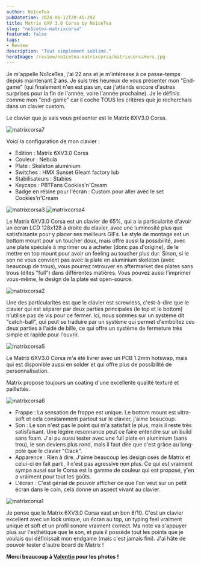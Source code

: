 ```yaml
---
author: No1ceTea
pubDatetime: 2024-06-12T20:45:29Z
title: Matrix 6XV 3.0 Corsa by No1ceTea
slug: "no1cetea-matrixcorsa"
featured: false
tags:
- Review
description: "Tout simplement sublimé."
heroImage: /review/no1cetea-matrixcorsa/matrixcorsaHero.jpg
---
```


Je m'appelle No1ceTea, j'ai 22 ans et je m'intéresse à ce passe-temps depuis maintenant 2 ans. Je suis très heureux de vous présenter mon "End-game" (qui finalement n'en est pas un, car j'attends encore d'autres surprises pour la fin de l'année, voire l'année prochaine). Je le définis comme mon "end-game" car il coche TOUS les critères que je recherchais dans un clavier custom.

Le clavier que je vais vous présenter est le Matrix 6XV3.0 Corsa.

![matrixcorsa7](/review/no1cetea-matrixcorsa/matrixcorsa7.jpg)

Voici la configuration de mon clavier :

- Edition : Matrix 6XV3.0 Corsa
- Couleur : Nebula
- Plate : Skeleton aluminium
- Switches : HMX Sunset Gleam factory lub
- Stabilisateurs : Stabies
- Keycaps : PBTFans Cookies'n'Cream
- Badge en résine pour l'écran : Custom pour aller avec le set Cookies'n'Cream

![matrixcorsa3](/review/no1cetea-matrixcorsa/matrixcorsa3.jpg)
![matrixcorsa4](/review/no1cetea-matrixcorsa/matrixcorsa4.jpg)

Le Matrix 6XV3.0 Corsa est un clavier de 65%, qui a la particularité d'avoir un écran LCD 128x128 à droite du clavier, avec une luminosité plus que satisfaisante pour y placer ses meilleurs GIFs. Le style de montage est un bottom mount pour un toucher doux, mais offre aussi la possibilité, avec une plate spéciale à imprimer ou à acheter (donc pas d'origine), de le mettre en top mount pour avoir un feeling au toucher plus dur. Sinon, si le son ne vous convient pas avec la plate en aluminium skeleton (avec beaucoup de trous), vous pourrez retrouver en aftermarket des plates sans trous (dites "full") dans différentes matières. Vous pouvez aussi l'imprimer vous-même, le design de la plate est open-source.

![matrixcorsa2](/review/no1cetea-matrixcorsa/matrixcorsa2.jpg)

Une des particularités est que le clavier est screwless, c'est-à-dire que le clavier qui est séparer par deux parties principales (le top et le bottom) n'utilise pas de vis pour ce fermer. Ici, nous sommes sur un système dit "catch-ball", qui peut se traduire par un système qui permet d'emboîtez ces deux parties à l'aide de bille, ce qui offre un système de fermeture très simple et rapide pour l'ouvrir.

![matrixcorsa5](/review/no1cetea-matrixcorsa/matrixcorsa5.jpg)

Le Matrix 6XV3.0 Corsa m'a été livrer avec un PCB 1.2mm hotswap, mais qui est disponible aussi en solder et qui offre plus de possibilité de personnalisation.

Matrix propose toujours un coating d'une excellente qualité texturé et paillettés.

![matrixcorsa6](/review/no1cetea-matrixcorsa/matrixcorsa6.jpg)

- Frappe : La sensation de frappe est unique. Le bottom mount est ultra-soft et cela constamment partout sur le clavier, j'aime beaucoup.
- Son : Le son n'est pas le point qui m'a satisfait le plus, mais il reste très satisfaisant. Une légère resonnance peut ce faire entendre sur un build sans foam. J'ai pu aussi tester avec une full plate en aluminium (sans trou), le son deviens plus rond, mais il faut dire que c'est grâce au long-pole que le clavier "Clack".
- Apparence : Rien à dire. J'aime beaucoup les design osés de Matrix et celui-ci en fait parti, il n'est pas agressive non plus. Ce qui est vraiment sympa aussi sur le Corsa est la gamme de couleur qui est proposé, y'en a vraiment pour tout les goûts.
- L'écran : C'est génial de pouvoir afficher ce que l'on veut sur un petit écran dans le coin, cela donne un aspect vivant au clavier.

![matrixcorsa1](/review/no1cetea-matrixcorsa/matrixcorsa1.jpg)

Je pense que le Matrix 6XV3.0 Corsa vaut un bon 8/10. C'est un clavier excellent avec un look unique, un écran au top, un typing feel vraiment unique et soft et un profil sonore vraiment correct. Ma note va s'appuyer plus sur l'esthétique que le son, et puis il possède tout les points que je voulais qui définissait mon endgame (mais c'est jamais fini). J'ai hâte de pouvoir tester d'autre board de Matrix !

**Merci beaucoup à [Valentin](https://www.instagram.com/valentin.chr_photos/) pour les photos !**
